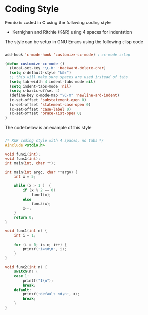 # Coding Style

Femto is coded in C using the following coding style

* Kernighan and Ritchie (K&R) using 4 spaces for indentation

The style can be setup in GNU Emacs using the following elisp code

```lisp

add-hook 'c-mode-hook 'customize-cc-mode) ; cc-mode setup

(defun customize-cc-mode ()
  (local-set-key "\C-h" 'backward-delete-char)
  (setq c-default-style "k&r")
  ;; this will make sure spaces are used instead of tabs
  (setq tab-width 4 indent-tabs-mode nil)
  (setq indent-tabs-mode 'nil)
  (setq c-basic-offset 4)
  (define-key c-mode-map "\C-m" 'newline-and-indent)
  (c-set-offset 'substatement-open 0)
  (c-set-offset 'statement-case-open 0)
  (c-set-offset 'case-label 0)
  (c-set-offset 'brace-list-open 0)
)

```

The code below is an example of this style


```C

/* K&R coding style with 4 spaces, no tabs */
#include <stdio.h>

void func1(int);
void func2(int);
int main(int, char **);

int main(int argc, char **argv) {
    int x = 5;
    
    while (x > 1 )  {
        if (x % 2 == 0)
            func1(x);
        else
            func2(x);
        x--;
    }
    return 0;
}

void func1(int n) {
    int i = 1;
    
    for (i = 0; i< n; i++) {
        printf("i=%d\n", i);      
    }
}

void func2(int n) {
    switch(n) {
    case 1:
        printf("1\n");
        break;
    default:
        printf("default %d\n", n);
        break;
    }
}

```